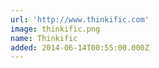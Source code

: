 ```yaml
---
url: 'http://www.thinkific.com'
image: thinkific.png
name: Thinkific
added: 2014-06-14T00:55:00.000Z
---
```

